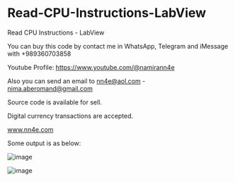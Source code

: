 # Read-CPU-Instructions-LabView
Read CPU Instructions - LabView

You can buy this code by contact me in WhatsApp, Telegram and iMessage with +989360703858

Youtube Profile: https://www.youtube.com/@namirann4e

Also you can send an email to nn4e@aol.com - nima.aberomand@gmail.com

Source code is available for sell.

Digital currency transactions are accepted.

www.nn4e.com

Some output is as below:

![image](https://github.com/user-attachments/assets/0a4cc04a-c9a3-4562-967c-606e7a216672)

![image](https://github.com/user-attachments/assets/7e0273ac-4ee0-4075-81de-2a74dec4b404)
